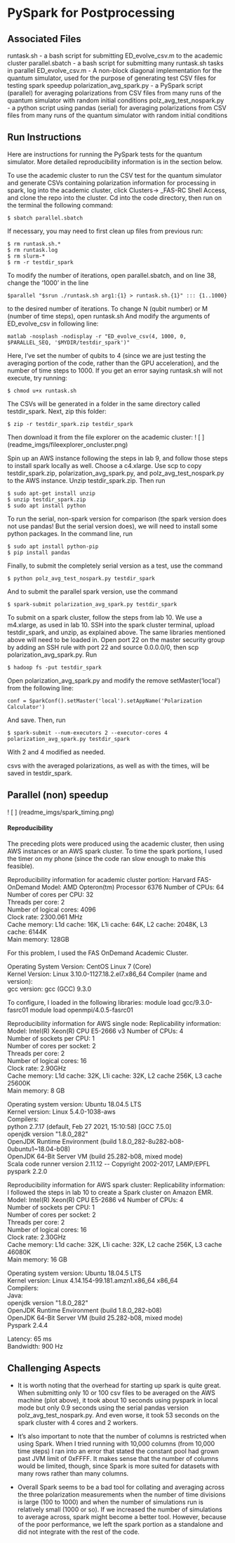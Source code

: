 # PySpark for Postprocessing

## Associated Files
runtask.sh - a bash script for submitting ED_evolve_csv.m to the academic cluster
parallel.sbatch - a bash script for submitting many runtask.sh tasks in parallel
ED_evolve_csv.m - A non-block diagonal implementation for the quantum simulator, used for the purpose of generating test CSV files for testing spark speedup
polarization_avg_spark.py - a PySpark script (parallel) for averaging polarizations from CSV files from many runs of the quantum simulator with random initial conditions 
polz_avg_test_nospark.py - a python script using pandas (serial) for averaging polarizations from CSV files from many runs of the quantum simulator with random initial conditions 

## Run Instructions

Here are instructions for running the PySpark tests for the quantum simulator. More detailed reproducibility information is in the section below. 

To use the academic cluster to run the CSV test for the quantum simulator and generate CSVs containing polarization information for processing in spark, log into the academic cluster, click Clusters-> _FAS-RC Shell Access, and clone the repo into the cluster. Cd into the code directory, then run on the terminal the following command:
```
$ sbatch parallel.sbatch
```
If necessary, you may need to first clean up files from previous run:
```
$ rm runtask.sh.*
$ rm runtask.log
$ rm slurm-*
$ rm -r testdir_spark
```
To modify the number of iterations, open parallel.sbatch, and on line 38, change the ‘1000’ in the line 
```
$parallel "$srun ./runtask.sh arg1:{1} > runtask.sh.{1}" ::: {1..1000}
```
to the desired number of iterations. 
To change N (qubit number) or M (number of time steps), open runtask.sh
And modify the arguments of ED_evolve_csv in following line:
```
matlab -nosplash -nodisplay -r "ED_evolve_csv(4, 1000, 0, $PARALLEL_SEQ, '$MYDIR/testdir_spark')"
```
Here, I’ve set the number of qubits to 4 (since we are just testing the averaging portion of the code, rather than the GPU acceleration), and the number of time steps to 1000. If you get an error saying runtask.sh will not execute, try running:
```
$ chmod u+x runtask.sh
```

The CSVs will be generated in a folder in the same directory called testdir_spark. Next, zip this folder:
```
$ zip -r testdir_spark.zip testdir_spark
```
Then download it from the file explorer on the academic cluster: 
! [ ] (readme_imgs/fileexplorer_oncluster.png)


Spin up an AWS instance following the steps in lab 9, and follow those steps to install spark locally as well. Choose a c4.xlarge. Use scp to copy testdir_spark.zip, polarization_avg_spark.py, and polz_avg_test_nospark.py to the AWS instance. Unzip testdir_spark.zip. Then run
```
$ sudo apt-get install unzip
$ unzip testdir_spark.zip
$ sudo apt install python
```

To run the serial, non-spark version for comparison (the spark version does not use pandas! But the serial version does), we will need to install some python packages. In the command line, run
```
$ sudo apt install python-pip
$ pip install pandas

```

Finally, to submit the completely serial version as a test, use the command
```
$ python polz_avg_test_nospark.py testdir_spark
```
And to submit the parallel spark version, use the command
```
$ spark-submit polarization_avg_spark.py testdir_spark
```
To submit on a spark cluster, follow the steps from lab 10. We use a m4.xlarge, as used in lab 10. SSH into the spark cluster terminal, upload testdir_spark, and unzip, as explained above. The same libraries mentioned above will need to be loaded in. Open port 22 on the master security group by adding an SSH rule with port 22 and source 0.0.0.0/0, then scp polarization_avg_spark.py. 
Run
```
$ hadoop fs -put testdir_spark
```

Open polarization_avg_spark.py and modify the remove setMaster(‘local’) from the following line:
```
conf = SparkConf().setMaster('local').setAppName('Polarization Calculator')
```
And save. 
Then, run
```
$ spark-submit --num-executors 2 --executor-cores 4 polarization_avg_spark.py testdir_spark
```
With 2 and 4 modified as needed. 

csvs with the averaged polarizations, as well as with the times, will be saved in testdir_spark. 

## Parallel (non) speedup
! [ ] (readme_imgs/spark_timing.png)


#### Reproducibility 

The preceding plots were produced using the academic cluster, then using AWS instances or an AWS spark cluster. To time the spark portions, I used the timer on my phone (since the code ran slow enough to make this feasible). 


Reproducibility information for academic cluster portion: 
Harvard FAS-OnDemand
Model: AMD Opteron(tm) Processor 6376 
Number of CPUs: 64  
Number of cores per CPU: 32  
Threads per core: 2  
Number of logical cores: 4096  
Clock rate: 2300.061 MHz  
Cache memory: L1d cache: 16K, L1i cache: 64K, L2 cache: 2048K, L3 cache: 6144K   
Main memory: 128GB  

For this problem, I used the FAS OnDemand Academic Cluster. 

Operating System Version: CentOS Linux 7 (Core)   
Kernel Version: Linux 3.10.0-1127.18.2.el7.x86_64 
Compiler (name and version):   
gcc version: gcc (GCC) 9.3.0  


To configure, I loaded in the following libraries: 
module load gcc/9.3.0-fasrc01
module load openmpi/4.0.5-fasrc01


Reproducibility information for AWS single node:
Replicability information:
Model: Intel(R) Xeon(R) CPU E5-2666 v3
Number of CPUs: 4  
Number of sockets per CPU: 1  
Number of cores per socket: 2  
Threads per core: 2  
Number of logical cores: 16  
Clock rate: 2.90GHz  
Cache memory: L1d cache: 32K, L1i cache: 32K, L2 cache 256K, L3 cache 25600K  
Main memory: 8 GB  

Operating system version: Ubuntu 18.04.5 LTS  
Kernel version: Linux 5.4.0-1038-aws  
Compilers:  
python 2.7.17 (default, Feb 27 2021, 15:10:58) [GCC 7.5.0]  
openjdk version "1.8.0_282"  
OpenJDK Runtime Environment (build 1.8.0_282-8u282-b08-0ubuntu1~18.04-b08)  
OpenJDK 64-Bit Server VM (build 25.282-b08, mixed mode)  
Scala code runner version 2.11.12 -- Copyright 2002-2017, LAMP/EPFL  
pyspark 2.2.0  


Reproducibility information for AWS spark cluster:
Replicability information:
I followed the steps in lab 10 to create a Spark cluster on Amazon EMR.  
Model: Intel(R) Xeon(R) CPU E5-2686 v4
Number of CPUs: 4  
Number of sockets per CPU: 1  
Number of cores per socket: 2  
Threads per core: 2  
Number of logical cores: 16  
Clock rate: 2.30GHz  
Cache memory: L1d cache: 32K, L1i cache: 32K, L2 cache 256K, L3 cache 46080K   
Main memory: 16 GB   

Operating system version: Ubuntu 18.04.5 LTS   
Kernel version: Linux 4.14.154-99.181.amzn1.x86_64 x86_64  
Compilers:  
Java:  
openjdk version "1.8.0_282"  
OpenJDK Runtime Environment (build 1.8.0_282-b08)  
OpenJDK 64-Bit Server VM (build 25.282-b08, mixed mode)  
Pyspark 2.4.4  

Latency:  65 ms  
Bandwidth:  900 Hz  


## Challenging Aspects

- It is worth noting that the overhead for starting up spark is quite great. When submitting only 10 or 100 csv files to be averaged on the AWS machine (plot above), it took about 10 seconds using pyspark in local mode but only 0.9 seconds using the serial pandas version polz_avg_test_nospark.py. And even worse, it took 53 seconds on the spark cluster with 4 cores and 2 workers. 

- It’s also important to note that the number of columns is restricted when using Spark. When I tried running with 10,000 columns (from 10,000 time steps) I ran into an error that stated the constant pool had grown past JVM limit of 0xFFFF. It makes sense that the number of columns would be limited, though, since Spark is more suited for datasets with many rows rather than many columns. 

- Overall Spark seems to be a bad tool for collating and averaging across the three polarization measurements when the number of time divisions is large (100 to 1000) and when the number of simulations run is relatively small (1000 or so). If we increased the number of simulations to average across, spark might become a better tool. However, because of the poor performance, we left the spark portion as a standalone and did not integrate with the rest of the code.

